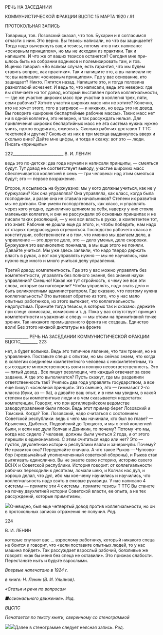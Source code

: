 РЕЧЬ НА ЗАСЕДАНИИ

КОММУНИСТИЧЕСКОЙ ФРАКЦИИ ВЦСПС 15 МАРТА 1920 г.91

ПРОТОКОЛЬНАЯ ЗАПИСЬ

Товарищи, тов. Лозовский сказал, что тов. Бухарин и я согласимся отчасти с ним. Это верно. Вы тезисы написали, но что вы защищаете? Тогда надо вычеркнуть ваши тезисы, потому что в них написано: «основным принципом», но мы не исходим из практики. Так и напишите. И что же от ваших тезисов останется? Сегодня мне при­шлось быть на собрании водников и полемизировать там, и тов. Ищенко говорил: «Во всяком случае, есть гарантия, что мы будем ставить вопрос, как практики». Так и на­пишите это, а вы написали не то; вы написали: «основным принципом». Где у вас осно­вание, кто защищает? Никто. Пятятся назад. Напишите это, и тогда половина разногла­сий исчезнет. И ведь то, что написали, ведь это неверно: где вы отвечаете на тот довод, который выставлен против коллегиальности, — где же участие широких масс при уча­стии в коллегия трех, пяти, семи рабочих? Хотите участия широких масс или не хоти­те? Конечно, кто не хочет этого, того в загривок — и никаких, но ведь это не довод. Вы говорите «широкие беспартийные рабочие массы». Таких масс нет ни в одной колле­гии, это неверно, и так рассуждать нельзя. Для привлечения широких беспартийных масс не эта система нужна: нужно учить, нужно выдвигать, оживлять. Сколько рабочих доставил Τ TTC текстилей и другие? Сколько из них в три месяца выдвинулось вверх и сколько вниз? Дайте мне цифры, и тогда я скажу: вот это — люди. Писать «принципы»

  

222__________________________ В. И. ЛЕНИН

ведь это по-детски: два года изучали и написали принципы, — смеяться будут. Тут до­вод не соответствует выводу, участие широких масс обеспечивается коллегией в семь — три человека: над этим смеяться будут; это — первое возражение.

Второе, я ссылаюсь на буржуазию: мы у кого должны учиться, как не у буржуазии? Как она управляла? Она управляла, как класс, когда была господином, а разве она не ставила начальников? Степени их развития мы не догнали. Они умели господствовать, как класс, и управлять через кого угодно, единолично целиком за себя, наверху у них стояла маленькая коллегия, и они не рассуждали об основных принципах и не писали таких резолюций, — у них вся власть в руках, а компетентен тот, кто знает. Рабочие не дошли еще до этого, и, чтобы победить, нам надо от старых предрассудков отрешиться. Господство рабочего класса в конституции, собственности и в том, что именно мы дви­гаем дело, а управление — это другое дело, это — дело уменья, дело сноровки. Буржуа­зия это великолепно понимала, а мы еще этого не поняли. Давайте учиться. Мы уже здесь заявили, что надо твердо держать власть в руках, а вот как управлять нужно — мы не научились, нам нужно еще много и много учиться делу управления.

Третий довод: компетентность. Где это у вас можно управлять без компетентности, управлять без полного знания, без знания науки управления? Смешно! Какая же тут стройность, к чему же все эти слова, которые вы наговорили? Чтобы управлять, надо знать дело и быть великолепным администратором. Где сказано, что поэтому нужна коллегиальность? Это вытекает обратно из того, что у нас мало опытных работников, из этого вытекает, что коллегиальность недопустима. Примите тогда тезисы, в которых так и сказано: держите при спеце комиссара, комиссию и т. д. Пока у вас отсутствует принцип компетентности и уважения к спецу — мы стоим на примитивной точке зре­ния. Так никакого промышленного фронта не создашь. Единство воли! Без этого ника­кой диктатуры на фронте

  

____________ РЕЧЬ НА ЗАСЕДАНИИ КОММУНИСТИЧЕСКОЙ ФРАКЦИИ ВЦСПС_________ 223

нет, а будет волынка. Ведь это типичное явление, что там трения, но не управление. Поставьте спеца с опытом, но мы сейчас знаем, что когда в коллегии соединяем компе­тентного человека с некомпетентным, то вы создаете множественность воли и полную несоответственность. Это — пятый довод . Все пишут резолюции, что каждый отвечает за свое задание. А где это выполняется? Пусть скажут, где мы разделили ответствен­ность так? Учились два года управлять государством, а все еще пишут: «основной принцип». Это смешно, это — гимназист 2-го класса (буки, аз — ба), а давайте ваш опыт, и в нем мы увидим, в какой степени вы компетентные люди и в чем сказывается недостаток компетенции. Говорят, что при артиллерийском ведомстве заводоуправле­ния были плохи. Ведь этот пример берет Лозовский и Томский. Когда? Тов. Лозовский, надо считаться с состоянием Советской республики: ведь с чего мы начинали, кто был во главе? — Крыленко, Дыбенко, Подвойский до Троцкого, и мы с этой коллегией бы­ли, и если нас дули Колчак и Деникин, то почему? Потому что мы, когда нас сидело 7 человек, должны были учиться 2 года, и от этого перешли к единоначалию. С этим счи­таться надо или нет? Это — пустяк, двухлетнюю историю республики взяли и зачерк­нули. Почему? Не нравится она? Переделайте сначала. А что такое Рыков — Чупсово-бор (чрезвычайный уполномоченный советской обороны), и Рыков стал вытягивать единолично. Вы не знаете свою историю, историю своего ВСНХ и Советской респуб­лики. История говорит: от коллегиальности рабочих переходили к десяткам, ломали шею, и Колчак нас дул, и хорошо делал, что дул, ибо мы кое-чему научились и научи­лись, что коллегиальность надо взять в ежовые рукавицы. У нас написано 4 системы — примите эти 4 системы , примите тезисы Τ TTC Вы станете на почву двухлетней истории Советской власти, ее опыта, а не тех рассуждений, которые примитивны,

![](file:///C:/Users/bot32/AppData/Local/Temp/msohtmlclip1/01/clip_image001.png)Очевидно, был еще четвертый довод против коллегиальности, но он в протокольных записях отра­жения не получил. _Ред._

  

224

  

В. И. ЛЕНИН

  

которые спутают вас ... взрослому работнику, который никакого спеца не боится и го­ворит, что «если поставите опытных людей, то у нас машина пойдет». Так рассуждает взрослый рабочий, боязливые же говорят: «как бы меня без спеца не оставили». Это признак слабости. Перестаньте ныть и будьте взрослыми.

  

_Впервые напечатано в 1924 г._

_в книге: Н. Ленин (В. И. Ульянов)._

_«Статьи и речи по вопросам_

_■ссионалъного движения». Изд._

_ВЦСПС_

  

_Печатается по тексту книги,_ _сверенному со стенограммой_

  

![](file:///C:/Users/bot32/AppData/Local/Temp/msohtmlclip1/01/clip_image002.png)![](file:///C:/Users/bot32/AppData/Local/Temp/msohtmlclip1/01/clip_image003.png)Далее в стенограмме следует неясная запись. _Ред._